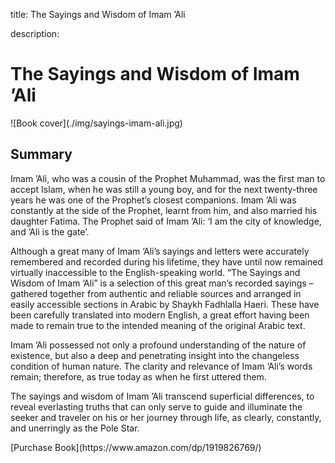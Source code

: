 title: The Sayings and Wisdom of Imam ’Ali

description:

# The Sayings and Wisdom of Imam ’Ali

<div markdown="1" class="cover-image">
![Book cover](./img/sayings-imam-ali.jpg)
</div>

## Summary

Imam ’Ali, who was a cousin of the Prophet Muhammad, was the first man to accept Islam, when he was still a young boy, and for the next twenty-three years he was one of the Prophet’s closest companions. Imam ’Ali was constantly at the side of the Prophet, learnt from him, and also married his daughter Fatima. The Prophet said of Imam ’Ali: ‘I am the city of knowledge, and ’Ali is the gate’.

Although a great many of Imam ’Ali’s sayings and letters were accurately remembered and recorded during his lifetime, they have until now remained virtually inaccessible to the English-speaking world. “The Sayings and Wisdom of Imam ’Ali” is a selection of this great man’s recorded sayings – gathered together from authentic and reliable sources and arranged in easily accessible sections in Arabic by Shaykh Fadhlalla Haeri. These have been carefully translated into modern English, a great effort having been made to remain true to the intended meaning of the original Arabic text.

Imam ’Ali possessed not only a profound understanding of the nature of existence, but also a deep and penetrating insight into the changeless condition of human nature. The clarity and relevance of Imam ’Ali’s words remain; therefore, as true today as when he first uttered them.

The sayings and wisdom of Imam ’Ali transcend superficial differences, to reveal everlasting truths that can only serve to guide and illuminate the seeker and traveler on his or her journey through life, as clearly, constantly, and unerringly as the Pole Star.

<div markdown="3" class="purchase-link">
[Purchase Book](https://www.amazon.com/dp/1919826769/)
</div>